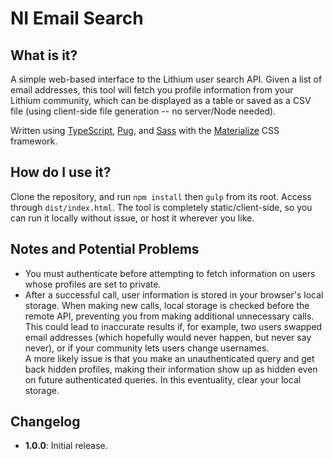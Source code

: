 # NI Email Search

## What is it? 
A simple web-based interface to the Lithium user search API. Given a list of email addresses, this tool will fetch you profile information from your Lithium community, which can be displayed as a table or saved as a CSV file (using client-side file generation -- no server/Node needed).

Written using [TypeScript](https://github.com/Microsoft/TypeScript), [Pug](https://github.com/pugjs/pug), and [Sass](https://github.com/sass/sass) with the [Materialize](http://materializecss.com/) CSS framework.

## How do I use it?

Clone the repository, and run `npm install` then `gulp` from its root. Access through `dist/index.html`. The tool is completely static/client-side, so you can run it locally without issue, or host it wherever you like.

## Notes and Potential Problems

- You must authenticate before attempting to fetch information on users whose profiles are set to private.
- After a successful call, user information is stored in your browser's local storage. When making new calls, local storage is checked before the remote API, preventing you from making additional unnecessary calls. This could lead to inaccurate results if, for example, two users swapped email addresses (which hopefully would never happen, but never say never), or if your community lets users change usernames.  
A more likely issue is that you make an unauthenticated query and get back hidden profiles, making their information show up as hidden even on future authenticated queries. In this eventuality, clear your local storage.  

## Changelog
- **1.0.0**: Initial release.